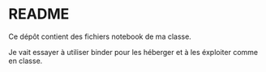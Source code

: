 # README
Ce dépôt contient des fichiers notebook de ma classe.

Je vait essayer à utiliser binder pour les héberger et à les éxploiter comme en classe.
